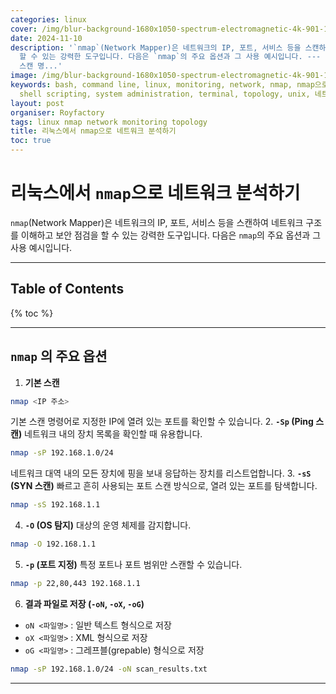 ```yaml
---
categories: linux
cover: /img/blur-background-1680x1050-spectrum-electromagnetic-4k-901-1.jpg
date: 2024-11-10
description: '`nmap`(Network Mapper)은 네트워크의 IP, 포트, 서비스 등을 스캔하여 네트워크 구조를 이해하고 보안 점검을
  할 수 있는 강력한 도구입니다. 다음은 `nmap`의 주요 옵션과 그 사용 예시입니다. --- 1. **기본 스캔** nmap <IP 주소> 기본
  스캔 명...'
image: /img/blur-background-1680x1050-spectrum-electromagnetic-4k-901-1.jpg
keywords: bash, command line, linux, monitoring, network, nmap, nmap으로, server management,
  shell scripting, system administration, terminal, topology, unix, 네트워크, 리눅스에서, 분석하기
layout: post
organiser: Royfactory
tags: linux nmap network monitoring topology
title: 리눅스에서 nmap으로 네트워크 분석하기
toc: true
---
```


# 리눅스에서 `nmap`으로 네트워크 분석하기

`nmap`(Network Mapper)은 네트워크의 IP, 포트, 서비스 등을 스캔하여 네트워크 구조를 이해하고 보안 점검을 할 수 있는 강력한 도구입니다. 다음은 `nmap`의 주요 옵션과 그 사용 예시입니다.

---
## Table of Contents

{% toc %}

---

## `nmap` 의 주요 옵션

1. **기본 스캔**
```bash
nmap <IP 주소>
```
기본 스캔 명령어로 지정한 IP에 열려 있는 포트를 확인할 수 있습니다.
2. **`-Sp` (Ping 스캔)** 네트워크 내의 장치 목록을 확인할 때 유용합니다.
```bash
nmap -sP 192.168.1.0/24
```
네트워크 대역 내의 모든 장치에 핑을 보내 응답하는 장치를 리스트업합니다.
3. **`-sS` (SYN 스캔)** 빠르고 흔히 사용되는 포트 스캔 방식으로, 열려 있는 포트를 탐색합니다.
```bash
nmap -sS 192.168.1.1
```
4. **`-O` (OS 탐지)** 대상의 운영 체제를 감지합니다.
```bash
nmap -O 192.168.1.1
```
5. **`-p` (포트 지정)** 특정 포트나 포트 범위만 스캔할 수 있습니다.
```bash
nmap -p 22,80,443 192.168.1.1
```
6. **결과 파일로 저장 (`-oN`, `-oX`, `-oG`)**
  - `oN <파일명>` : 일반 텍스트 형식으로 저장
  - `oX <파일명>` : XML 형식으로 저장
  - `oG <파일명>` : 그레프블(grepable) 형식으로 저장
```bash
nmap -sP 192.168.1.0/24 -oN scan_results.txt
```

---



